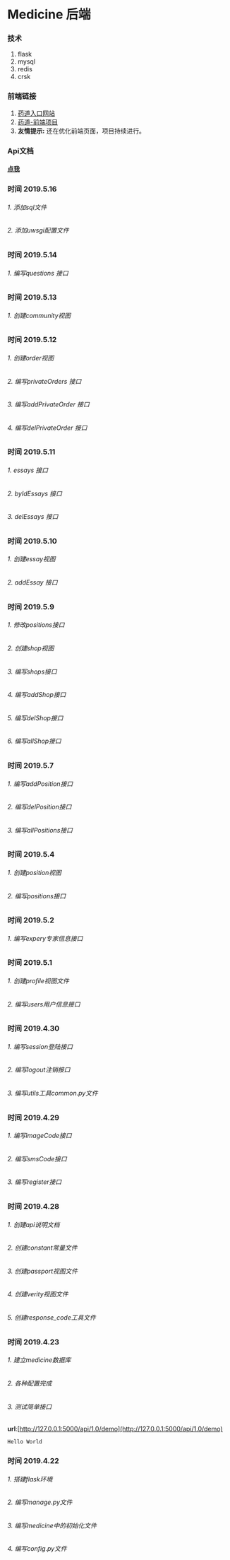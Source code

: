 # Medicine 后端
### 技术

1. flask
2. mysql
3. redis
4. crsk

### 前端链接

1. [药道入口网站](http://dreamcat.ink)
2. [药道-前端项目](https://github.com/qmh1234567/yangdao)
3. **友情提示:** 还在优化前端页面，项目持续进行。


### Api文档

#### [点我](./API.md)

### 时间 2019.5.16
###### 1. 添加sql文件
###### 2. 添加uwsgi配置文件 


### 时间 2019.5.14
###### 1. 编写questions 接口

### 时间 2019.5.13
###### 1. 创建community视图

### 时间 2019.5.12
###### 1. 创建order视图
###### 2. 编写privateOrders 接口
###### 3. 编写addPrivateOrder 接口
###### 4. 编写delPrivateOrder 接口


### 时间 2019.5.11
###### 1. essays 接口
###### 2. byIdEssays 接口
###### 3. delEssays 接口

### 时间 2019.5.10
###### 1. 创建essay视图
###### 2. addEssay 接口


### 时间 2019.5.9
###### 1. 修改positions接口
###### 2. 创建shop视图
###### 3. 编写shops接口
###### 4. 编写addShop接口
###### 5. 编写delShop接口
###### 6. 编写allShop接口



### 时间 2019.5.7
###### 1. 编写addPosition接口
###### 2. 编写delPosition接口
###### 3. 编写allPositions接口

### 时间 2019.5.4
###### 1. 创建position视图
###### 2. 编写positions接口


### 时间 2019.5.2
###### 1. 编写expery专家信息接口


### 时间 2019.5.1
###### 1. 创建profile视图文件
###### 2. 编写users用户信息接口


### 时间 2019.4.30
###### 1. 编写session登陆接口
###### 2. 编写logout注销接口
###### 3. 编写utils工具common.py文件

### 时间 2019.4.29
###### 1. 编写imageCode接口
###### 2. 编写smsCode接口
###### 3. 编写register接口


### 时间 2019.4.28
###### 1. 创建api说明文档
###### 2. 创建constant常量文件
###### 3. 创建passport视图文件
###### 4. 创建verity视图文件
###### 5. 创建response_code工具文件

### 时间 2019.4.23 
###### 1. 建立medicine数据库
###### 2. 各种配置完成
###### 3. 测试简单接口
**url**:[http://127.0.0.1:5000/api/1.0/demo](http://127.0.0.1:5000/api/1.0/demo)
```
Hello World
```

### 时间 2019.4.22
###### 1. 搭建flask环境
###### 2. 编写manage.py文件
###### 3. 编写medicine中的初始化文件
###### 4. 编写config.py文件
